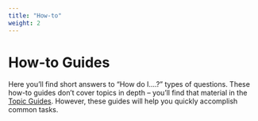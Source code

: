 ```yaml
---
title: "How-to"
weight: 2
---
```


# How-to Guides

Here you’ll find short answers to “How do I….?” types of questions. These how-to guides don’t cover topics in depth – you’ll find that material in the [Topic Guides](../topics). However, these guides will help you quickly accomplish common tasks.
